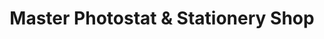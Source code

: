 ---
title: "Master Photostat & Stationery Shop"
url: /karachi/master-photostat-und-stationery-shop/
shop: Schreibwaren
---